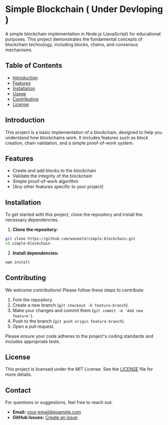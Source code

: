 # Simple Blockchain ( Under Devloping )

A simple blockchain implementation in Node.js (JavaScript) for educational purposes. This project demonstrates the fundamental concepts of blockchain technology, including blocks, chains, and consensus mechanisms.

## Table of Contents

- [Introduction](#introduction)
- [Features](#features)
- [Installation](#installation)
- [Usage](#usage)
- [Contributing](#contributing)
- [License](#license)

## Introduction

This project is a basic implementation of a blockchain, designed to help you understand how blockchains work. It includes features such as block creation, chain validation, and a simple proof-of-work system.

## Features

- Create and add blocks to the blockchain
- Validate the integrity of the blockchain
- Simple proof-of-work algorithm
- [Any other features specific to your project]

## Installation

To get started with this project, clone the repository and install the necessary dependencies.

1. **Clone the repository:**

```bash
git clone https://github.com/waseeld/simple-blockchain.git
cd simple-blockchain
```

2. **Install dependencies:**

```bash
npm install
```

## Contributing

We welcome contributions! Please follow these steps to contribute:

1. Fork the repository.
2. Create a new branch (`git checkout -b feature-branch`).
3. Make your changes and commit them (`git commit -m 'Add new feature'`).
4. Push to the branch (`git push origin feature-branch`).
5. Open a pull request.

Please ensure your code adheres to the project's coding standards and includes appropriate tests.

## License

This project is licensed under the MIT License. See the [LICENSE](LICENSE) file for more details.

## Contact

For questions or suggestions, feel free to reach out:

- **Email:** [your-email@example.com](mailto:dddwas12@gmail.com)
- **GitHub Issues:** [Create an issue](https://github.com/waseeld/simple-blockchain/issues)